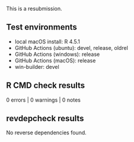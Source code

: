 This is a resubmission.

## Test environments

* local macOS install: R 4.5.1
* GitHub Actions (ubuntu): devel, release, oldrel
* GitHub Actions (windows): release
* GitHub Actions (macOS): release
* win-builder: devel

## R CMD check results

0 errors | 0 warnings | 0 notes

## revdepcheck results

No reverse dependencies found.
